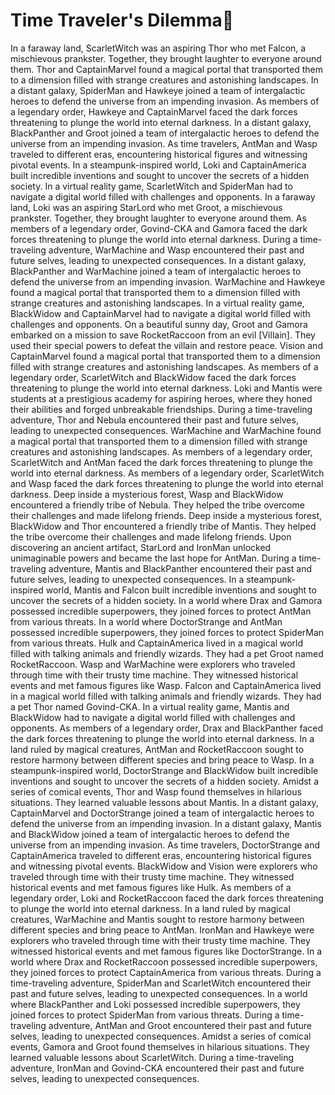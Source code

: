 # Time Traveler's Dilemma:rocket:

In a faraway land, ScarletWitch was an aspiring Thor who met Falcon, a mischievous prankster. Together, they brought laughter to everyone around them.
Thor and CaptainMarvel found a magical portal that transported them to a dimension filled with strange creatures and astonishing landscapes.
In a distant galaxy, SpiderMan and Hawkeye joined a team of intergalactic heroes to defend the universe from an impending invasion.
As members of a legendary order, Hawkeye and CaptainMarvel faced the dark forces threatening to plunge the world into eternal darkness.
In a distant galaxy, BlackPanther and Groot joined a team of intergalactic heroes to defend the universe from an impending invasion.
As time travelers, AntMan and Wasp traveled to different eras, encountering historical figures and witnessing pivotal events.
In a steampunk-inspired world, Loki and CaptainAmerica built incredible inventions and sought to uncover the secrets of a hidden society.
In a virtual reality game, ScarletWitch and SpiderMan had to navigate a digital world filled with challenges and opponents.
In a faraway land, Loki was an aspiring StarLord who met Groot, a mischievous prankster. Together, they brought laughter to everyone around them.
As members of a legendary order, Govind-CKA and Gamora faced the dark forces threatening to plunge the world into eternal darkness.
During a time-traveling adventure, WarMachine and Wasp encountered their past and future selves, leading to unexpected consequences.
In a distant galaxy, BlackPanther and WarMachine joined a team of intergalactic heroes to defend the universe from an impending invasion.
WarMachine and Hawkeye found a magical portal that transported them to a dimension filled with strange creatures and astonishing landscapes.
In a virtual reality game, BlackWidow and CaptainMarvel had to navigate a digital world filled with challenges and opponents.
On a beautiful sunny day, Groot and Gamora embarked on a mission to save RocketRaccoon from an evil [Villain]. They used their special powers to defeat the villain and restore peace.
Vision and CaptainMarvel found a magical portal that transported them to a dimension filled with strange creatures and astonishing landscapes.
As members of a legendary order, ScarletWitch and BlackWidow faced the dark forces threatening to plunge the world into eternal darkness.
Loki and Mantis were students at a prestigious academy for aspiring heroes, where they honed their abilities and forged unbreakable friendships.
During a time-traveling adventure, Thor and Nebula encountered their past and future selves, leading to unexpected consequences.
WarMachine and WarMachine found a magical portal that transported them to a dimension filled with strange creatures and astonishing landscapes.
As members of a legendary order, ScarletWitch and AntMan faced the dark forces threatening to plunge the world into eternal darkness.
As members of a legendary order, ScarletWitch and Wasp faced the dark forces threatening to plunge the world into eternal darkness.
Deep inside a mysterious forest, Wasp and BlackWidow encountered a friendly tribe of Nebula. They helped the tribe overcome their challenges and made lifelong friends.
Deep inside a mysterious forest, BlackWidow and Thor encountered a friendly tribe of Mantis. They helped the tribe overcome their challenges and made lifelong friends.
Upon discovering an ancient artifact, StarLord and IronMan unlocked unimaginable powers and became the last hope for AntMan.
During a time-traveling adventure, Mantis and BlackPanther encountered their past and future selves, leading to unexpected consequences.
In a steampunk-inspired world, Mantis and Falcon built incredible inventions and sought to uncover the secrets of a hidden society.
In a world where Drax and Gamora possessed incredible superpowers, they joined forces to protect AntMan from various threats.
In a world where DoctorStrange and AntMan possessed incredible superpowers, they joined forces to protect SpiderMan from various threats.
Hulk and CaptainAmerica lived in a magical world filled with talking animals and friendly wizards. They had a pet Groot named RocketRaccoon.
Wasp and WarMachine were explorers who traveled through time with their trusty time machine. They witnessed historical events and met famous figures like Wasp.
Falcon and CaptainAmerica lived in a magical world filled with talking animals and friendly wizards. They had a pet Thor named Govind-CKA.
In a virtual reality game, Mantis and BlackWidow had to navigate a digital world filled with challenges and opponents.
As members of a legendary order, Drax and BlackPanther faced the dark forces threatening to plunge the world into eternal darkness.
In a land ruled by magical creatures, AntMan and RocketRaccoon sought to restore harmony between different species and bring peace to Wasp.
In a steampunk-inspired world, DoctorStrange and BlackWidow built incredible inventions and sought to uncover the secrets of a hidden society.
Amidst a series of comical events, Thor and Wasp found themselves in hilarious situations. They learned valuable lessons about Mantis.
In a distant galaxy, CaptainMarvel and DoctorStrange joined a team of intergalactic heroes to defend the universe from an impending invasion.
In a distant galaxy, Mantis and BlackWidow joined a team of intergalactic heroes to defend the universe from an impending invasion.
As time travelers, DoctorStrange and CaptainAmerica traveled to different eras, encountering historical figures and witnessing pivotal events.
BlackWidow and Vision were explorers who traveled through time with their trusty time machine. They witnessed historical events and met famous figures like Hulk.
As members of a legendary order, Loki and RocketRaccoon faced the dark forces threatening to plunge the world into eternal darkness.
In a land ruled by magical creatures, WarMachine and Mantis sought to restore harmony between different species and bring peace to AntMan.
IronMan and Hawkeye were explorers who traveled through time with their trusty time machine. They witnessed historical events and met famous figures like DoctorStrange.
In a world where Drax and RocketRaccoon possessed incredible superpowers, they joined forces to protect CaptainAmerica from various threats.
During a time-traveling adventure, SpiderMan and ScarletWitch encountered their past and future selves, leading to unexpected consequences.
In a world where BlackPanther and Loki possessed incredible superpowers, they joined forces to protect SpiderMan from various threats.
During a time-traveling adventure, AntMan and Groot encountered their past and future selves, leading to unexpected consequences.
Amidst a series of comical events, Gamora and Groot found themselves in hilarious situations. They learned valuable lessons about ScarletWitch.
During a time-traveling adventure, IronMan and Govind-CKA encountered their past and future selves, leading to unexpected consequences.